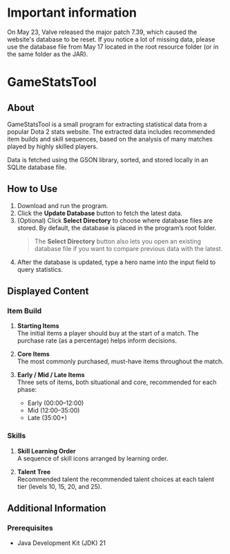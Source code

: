 # Important information

On May 23, Valve released the major patch 7.39, which caused the website's database to be reset. If you notice a lot of missing data, please use the database file from May 17 located in the root resource folder (or in the same folder as the JAR).

# GameStatsTool

## About

GameStatsTool is a small program for extracting statistical data from a popular Dota 2 stats website.
The extracted data includes recommended item builds and skill sequences, based on the analysis of many matches played by highly skilled players.

Data is fetched using the GSON library, sorted, and stored locally in an SQLite database file.

## How to Use

1. Download and run the program.  
2. Click the **Update Database** button to fetch the latest data.  
3. (Optional) Click **Select Directory** to choose where database files are stored. By default, the database is placed in the program’s root folder.  
   > The **Select Directory** button also lets you open an existing database file if you want to compare previous data with the latest.  
4. After the database is updated, type a hero name into the input field to query statistics.

## Displayed Content

### Item Build

1. **Starting Items**  
   The initial items a player should buy at the start of a match. The purchase rate (as a percentage) helps inform decisions.

2. **Core Items**  
   The most commonly purchased, must-have items throughout the match.

3. **Early / Mid / Late Items**  
   Three sets of items, both situational and core, recommended for each phase:
   - Early (00:00–12:00)  
   - Mid (12:00–35:00)  
   - Late (35:00+)

### Skills

1. **Skill Learning Order**  
   A sequence of skill icons arranged by learning order.

2. **Talent Tree**  
   Recommended talent the recommended talent choices at each talent tier (levels 10, 15, 20, and 25).

## Additional Information

### Prerequisites

- Java Development Kit (JDK) 21
